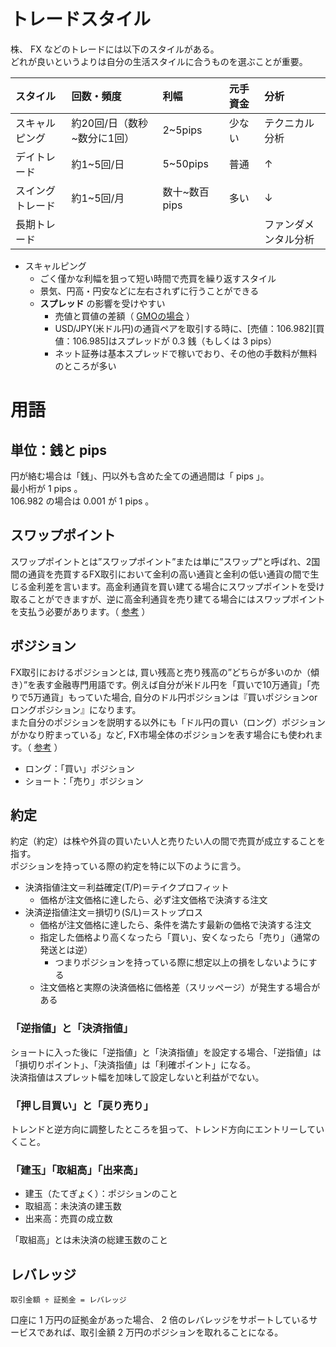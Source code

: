 # トレードスタイル

株、 FX などのトレードには以下のスタイルがある。  
どれが良いというよりは自分の生活スタイルに合うものを選ぶことが重要。

|スタイル|回数・頻度|利幅|元手資金|分析|
|:---|:---|:---|:---|:---|
|スキャルピング|約20回/日（数秒~数分に1回）|2~5pips|少ない|テクニカル分析|
|デイトレード|約1~5回/日|5~50pips|普通|↑|
|スイングトレード|約1~5回/月|数十~数百pips|多い|↓|
|長期トレード||||ファンダメンタル分析|

- スキャルピング
  - ごく僅かな利幅を狙って短い時間で売買を繰り返すスタイル
  - 景気、円高・円安などに左右されずに行うことができる
  - **スプレッド** の影響を受けやすい
    - 売値と買値の差額（ [GMOの場合](https://www.click-sec.com/sp/products/fx/commission-list.html) ）
    - USD/JPY(米ドル円)の通貨ペアを取引する時に、[売値：106.982][買値：106.985]はスプレッドが 0.3 銭（もしくは 3 pips）
    - ネット証券は基本スプレッドで稼いでおり、その他の手数料が無料のところが多い

# 用語

## 単位：銭と pips

円が絡む場合は「銭」、円以外も含めた全ての通過間は「 pips 」。  
最小桁が 1 pips 。  
106.982 の場合は 0.001 が 1 pips 。

## スワップポイント

スワップポイントとは”スワップポイント”または単に”スワップ”と呼ばれ、2国間の通貨を売買するFX取引において金利の高い通貨と金利の低い通貨の間で生じる金利差を言います。高金利通貨を買い建てる場合にスワップポイントを受け取ることができますが、逆に高金利通貨を売り建てる場合にはスワップポイントを支払う必要があります。（ [参考](https://xn--fx-fk1eu00k.tokyo/what-is-interest-rate-swap/) ）

## ボジション

FX取引におけるポジションとは, 買い残高と売り残高の”どちらが多いのか（傾き）”を表す金融専門用語です。例えば自分が米ドル円を「買いで10万通貨」「売りで5万通貨」もっていた場合, 自分のドル円ポジションは『買いポジションorロングポジション』になります。  
また自分のポジションを説明する以外にも「ドル円の買い（ロング）ポジションがかなり貯まっている」など, FX市場全体のポジションを表す場合にも使われます。（ [参考](https://xn--fx-fk1eu00k.tokyo/what-is-position/) ）

- ロング：「買い」ポジション
- ショート：「売り」ボジション

## 約定

約定（約定）は株や外貨の買いたい人と売りたい人の間で売買が成立することを指す。  
ポジションを持っている際の約定を特に以下のように言う。

- 決済指値注文＝利益確定(T/P)＝テイクプロフィット
  - 価格が注文価格に達したら、必ず注文価格で決済する注文
- 決済逆指値注文＝損切り(S/L)＝ストップロス
  - 価格が注文価格に達したら、条件を満たす最新の価格で決済する注文
  - 指定した価格より高くなったら「買い」、安くなったら「売り」（通常の発送とは逆）
    - つまりポジションを持っている際に想定以上の損をしないようにする
  - 注文価格と実際の決済価格に価格差（スリッページ）が発生する場合がある

### 「逆指値」と「決済指値」

ショートに入った後に「逆指値」と「決済指値」を設定する場合、「逆指値」は「損切りポイント」、「決済指値」は「利確ポイント」になる。  
決済指値はスプレット幅を加味して設定しないと利益がでない。

### 「押し目買い」と「戻り売り」

トレンドと逆方向に調整したところを狙って、トレンド方向にエントリーしていくこと。

### 「建玉」「取組高」「出来高」

- 建玉（たてぎょく）：ポジションのこと
- 取組高：未決済の建玉数
- 出来高：売買の成立数

「取組高」とは未決済の総建玉数のこと

## レバレッジ

```
取引金額 ÷ 証拠金 = レバレッジ
```

口座に 1 万円の証拠金があった場合、 2 倍のレバレッジをサポートしているサービスであれば、取引金額 2 万円のポジションを取れることになる。
